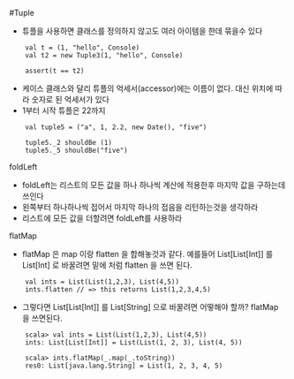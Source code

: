 #Tuple
- 튜플을 사용하면 클래스를 정의하지 않고도 여러 아이템을 한데 묶을수 있다
```
    val t = (1, "hello", Console)
    val t2 = new Tuple3(1, "hello", Console)

    assert(t == t2)
```

- 케이스 클래스와 달리 튜플의 억세서(accessor)에는 이름이 없다. 대신 위치에 따라 숫자로 된 억세서가 있다
- 1부터 시작 튜플은 22까지
```
    val tuple5 = ("a", 1, 2.2, new Date(), "five")

    tuple5._2 shouldBe (1)
    tuple5._5 shouldBe("five")
```

foldLeft
- foldLeft는 리스트의 모든 값을 하나 하나씩 계산에 적용한후  마지막 값을 구하는데 쓰인다 
- 왼쪽부터 하나하나씩 접어서 마지막 하나의 접음을 리턴하는것을 생각하라 
- 리스트에 모든 값을 더할려면 foldLeft를 사용하라

    
flatMap
- flatMap 은 map 이랑 flatten 을 합해놓것과 같다. 예를들어 List[List[Int]] 를 List[Int] 로 바꿀려면 밑에 처럼 flatten 을 쓰면 된다.
```
    val ints = List(List(1,2,3), List(4,5))
    ints.flatten // => this returns List(1,2,3,4,5)
```
- 그렇다면 List[List[Int]] 를 List[String] 으로 바꿀려면 어떻해야 할까? flatMap 을 쓰면된다.
```
    scala> val ints = List(List(1,2,3), List(4,5))
    ints: List[List[Int]] = List(List(1, 2, 3), List(4, 5))
    
    scala> ints.flatMap(_.map(_.toString))
    res0: List[java.lang.String] = List(1, 2, 3, 4, 5)
```
    